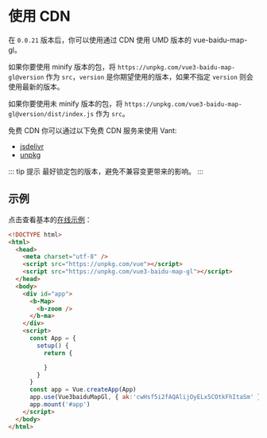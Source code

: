 # 使用 CDN

在 `0.0.21` 版本后，你可以使用通过 CDN 使用 UMD 版本的 vue-baidu-map-gl。

如果你要使用 minify 版本的包，将 `https://unpkg.com/vue3-baidu-map-gl@version` 作为 `src`，`version` 是你期望使用的版本，如果不指定 `version` 则会使用最新的版本。

如果你要使用未 minify 版本的包，将 `https://unpkg.com/vue3-baidu-map-gl@version/dist/index.js` 作为 `src`。

免费 CDN
你可以通过以下免费 CDN 服务来使用 Vant:

- [jsdelivr](https://www.jsdelivr.com/package/npm/vue3-baidu-map-gl)
- [unpkg](https://unpkg.com/vue3-baidu-map-gl)

::: tip 提示
最好锁定包的版本，避免不兼容变更带来的影响。
:::

## 示例

点击查看基本的[在线示例](https://jsbin.com/hohuximefi/edit?html,output)：

```html
<!DOCTYPE html>
<html>
  <head>
    <meta charset="utf-8" />
    <script src="https://unpkg.com/vue"></script>
    <script src="https://unpkg.com/vue3-baidu-map-gl"></script>
  </head>
  <body>
    <div id="app">
      <b-Map>
        <b-zoom />
      </b-ma>
    </div>
    <script>
      const App = {
        setup() {
          return {

          }
        }
      }
      const app = Vue.createApp(App)
      app.use(Vue3baiduMapGl, { ak:'cwHsf5i2fAQAlijOyELx5COtkFhItaSm' })
      app.mount('#app')
    </script>
  </body>
</html>
```
